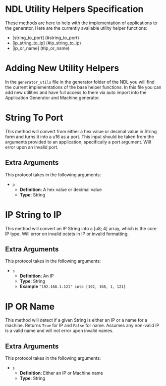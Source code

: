 # NDL Utility Helpers Specification

These methods are here to help with the implementation of applications to the generator. Here are the currently available utility helper functions:

- [string_to_port] (#string_to_port)
- [ip_string_to_ip] (#ip_string_to_ip)
- [ip_or_name] (#ip_or_name)

# Adding New Utility Helpers

In the `generator_utils` file in the generator folder of the NDL you will find the current implementations of the base helper functions. In this file you can add new utilities and have full access to them via auto import into the Application Generator and Machine generator. 

# <a id="string_to_port"></a> String To Port

This method will convert from either a hex value or decimal value in String form and turns it into a u16 as a port. This input should be taken from the arguments provided to an application, specifically a port argument. Will error upon an invalid port.

## Extra Arguments

This protocol takes in the following arguments:
- `p`
    - **Definition**: A hex value or decimal value
    - **Type**: String

# <a id="ip_string_to_ip"></a> IP String to IP

This method will convert an IP String into a [u8; 4] array, which is the core IP type. Will error on invalid octets in IP or invalid formatting.

## Extra Arguments

This protocol takes in the following arguments:
- `s`
    - **Definition**: An IP
    - **Type**: String
    - **Example** `"192.168.1.121" into [192, 168, 1, 121]`

# <a id="ip_or_name"></a> IP OR Name

This method will detect if a given String is either an IP or a name for a machine. Returns `True` for IP and `False` for name. Assumes any non-valid IP is a valid name and will not error upon invalid names.

## Extra Arguments

This protocol takes in the following arguments:
- `s`
    - **Definition**: Either an IP or Machine name
    - **Type**: String